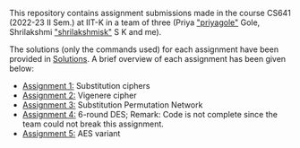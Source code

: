 This repository contains assignment submissions made in the course CS641 (2022-23 II Sem.) at IIT-K in a team of three (Priya ["priyagole"](https://github.com/priyagole) Gole, Shrilakshmi ["shrilakshmisk"](https://github.com/shrilakshmisk) S K and me).

The solutions (only the commands used) for each assignment have been provided in [Solutions](./Solutions.md). A brief overview of each assignment has been given below:

+ [Assignment 1:](./A1/) Substitution ciphers
+ [Assignment 2:](./A2/) Vigenere cipher
+ [Assignment 3:](./A3/) Substitution Permutation Network
+ [Assignment 4:](./A4/) 6-round DES; Remark: Code is not complete since the team could not break this assignment.
+ [Assignment 5:](./A5/) AES variant